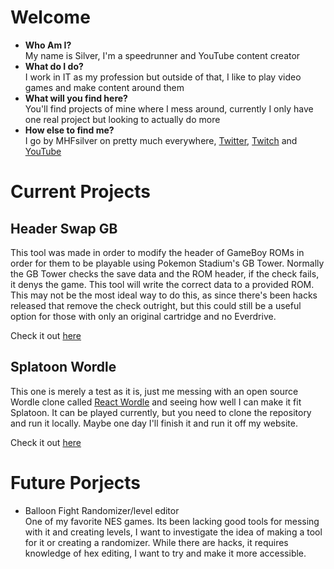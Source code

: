 # Welcome

- **Who Am I?**  
  My name is Silver, I'm a speedrunner and YouTube content creator
- **What do I do?**  
  I work in IT as my profession but outside of that, I like to play video games and make content around them
- **What will you find here?**  
  You'll find projects of mine where I mess around, currently I only have one real project but looking to actually do more
- **How else to find me?**  
  I go by MHFsilver on pretty much everywhere, [Twitter](https://www.twitter.com/MHFsilver_), [Twitch](https://www.twitch.tv/mhfsilver) and [YouTube](https://www.youtube.com/mhfsilver)

# Current Projects

## Header Swap GB  
This tool was made in order to modify the header of GameBoy ROMs in order for them to be playable using Pokemon Stadium's GB Tower. Normally the GB Tower checks the save data and the ROM header, if the check fails, it denys the game. This tool will write the correct data to a provided ROM. This may not be the most ideal way to do this, as since there's been hacks released that remove the check outright, but this could still be a useful option for those with only an original cartridge and no Everdrive.  
  
  Check it out [here](https://github.com/MHFsilver/Header-Swap-GB)  
    
## Splatoon Wordle  
This one is merely a test as it is, just me messing with an open source Wordle clone called [React Wordle](https://github.com/cwackerfuss/react-wordle) and seeing how well I can make it fit Splatoon. It can be played currently, but you need to clone the repository and run it locally. Maybe one day I'll finish it and run it off my website.  
  
  Check it out [here](https://github.com/MHFsilver/splatoon-wordle)  
    
# Future Porjects  
- Balloon Fight Randomizer/level editor  
One of my favorite NES games. Its been lacking good tools for messing with it and creating levels, I want to investigate the idea of making a tool for it or creating a randomizer. While there are hacks, it requires knowledge of hex editing, I want to try and make it more accessible. 
